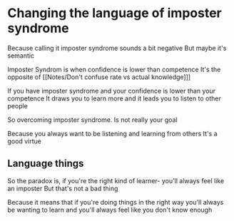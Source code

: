 # Changing the language of imposter syndrome 

Because calling it imposter syndrome sounds a bit negative
But maybe it's semantic

Imposter Syndrom is when confidence is lower than competence
It's the opposite of
[[Notes/Don't confuse rate vs actual knowledge]]]

If you have imposter syndrome
and your confidence is lower than your competence
It draws you to learn more
and it leads you to listen to other people

So overcoming imposter syndrome.
Is not really your goal

Because you always want to be listening and learning from others
It's a good virtue

## Language things

So the paradox is, if you're the right kind of learner- you'll always feel like an imposter
But that's not a bad thing

Because it means that if you're doing things in the right way
you'll always be wanting to learn and you'll always feel like you don't know enough